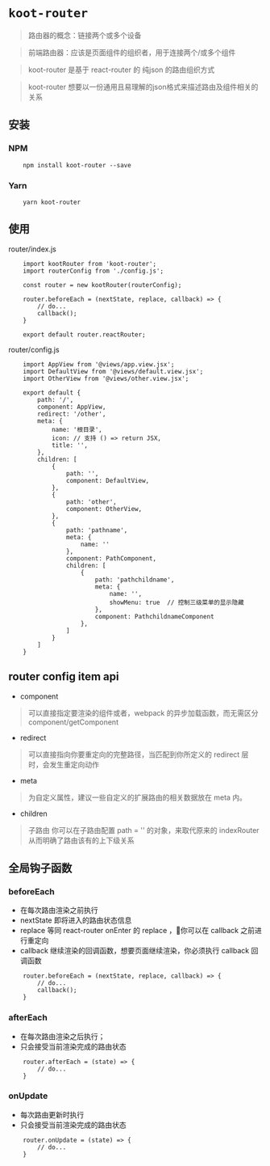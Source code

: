 # `koot-router`

> 路由器的概念：链接两个或多个设备

> 前端路由器：应该是页面组件的组织者，用于连接两个/或多个组件

> koot-router 是基于 react-router 的 纯json 的路由组织方式

> koot-router 想要以一份通用且易理解的json格式来描述路由及组件相关的关系

## 安装

### NPM
```
    npm install koot-router --save
```

### Yarn
```
    yarn koot-router
```

## 使用

router/index.js

```
    import kootRouter from 'koot-router';
    import routerConfig from './config.js';

    const router = new kootRouter(routerConfig);
    
    router.beforeEach = (nextState, replace, callback) => {
        // do...
        callback();
    }

    export default router.reactRouter;
```

router/config.js

```
    import AppView from '@views/app.view.jsx';
    import DefaultView from '@views/default.view.jsx';
    import OtherView from '@views/other.view.jsx';

    export default {
        path: '/',
        component: AppView,
        redirect: '/other',
        meta: {
            name: '根目录',
            icon: // 支持 () => return JSX,
            title: '',
        },
        children: [
            {
                path: '',
                component: DefaultView,
            },
            {
                path: 'other',
                component: OtherView,
            },
            {
                path: 'pathname',
                meta: {
                    name: ''
                },
                component: PathComponent,
                children: [
                    {
                        path: 'pathchildname',
                        meta: {
                            name: '',
                            showMenu: true  // 控制三级菜单的显示隐藏
                        },
                        component: PathchildnameComponent
                    },
                ]
            }
        ]
    }
```

## router config item api

* component
> 可以直接指定要渲染的组件或者，webpack 的异步加载函数，而无需区分 component/getComponent

* redirect 
> 可以直接指向你要重定向的完整路径，当匹配到你所定义的 redirect 层时，会发生重定向动作

* meta
> 为自定义属性，建议一些自定义的扩展路由的相关数据放在 meta 内。

* children
> 子路由
> 你可以在子路由配置 path = '' 的对象，来取代原来的 indexRouter
> 从而明确了路由该有的上下级关系

## 全局钩子函数

### beforeEach

* 在每次路由渲染之前执行
* nextState 即将进入的路由状态信息
* replace 等同 react-router onEnter 的 replace ，你可以在 callback 之前进行重定向
* callback 继续渲染的回调函数，想要页面继续渲染，你必须执行 callback 回调函数

```
    router.beforeEach = (nextState, replace, callback) => {
        // do...
        callback();
    }
```

### afterEach

* 在每次路由渲染之后执行；
* 只会接受当前渲染完成的路由状态

```
    router.afterEach = (state) => {
        // do...
    }
```

### onUpdate

* 每次路由更新时执行
* 只会接受当前渲染完成的路由状态

```
    router.onUpdate = (state) => {
        // do...
    }
```
